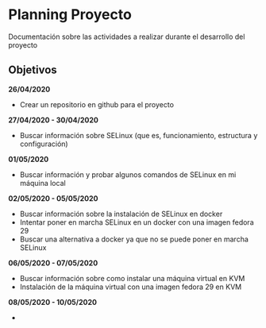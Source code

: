 # Planning Proyecto

Documentación sobre las actividades a realizar durante el desarrollo del proyecto

## Objetivos

**26/04/2020**

- Crear un repositorio en github para el proyecto

**27/04/2020 - 30/04/2020** 

- Buscar información sobre SELinux (que es, funcionamiento, estructura y configuración)

**01/05/2020** 

- Buscar información y probar algunos comandos de SELinux en mi máquina local 

**02/05/2020 - 05/05/2020**

- Buscar información sobre la instalación de SELinux en docker
- Intentar poner en marcha SELinux en un docker con una imagen fedora 29
- Buscar una alternativa a docker ya que no se puede poner en marcha SELinux

**06/05/2020 - 07/05/2020**

- Buscar información sobre como instalar una máquina virtual en KVM
- Instalación de la máquina virtual con una imagen fedora 29 en KVM

**08/05/2020 - 10/05/2020**

- 
